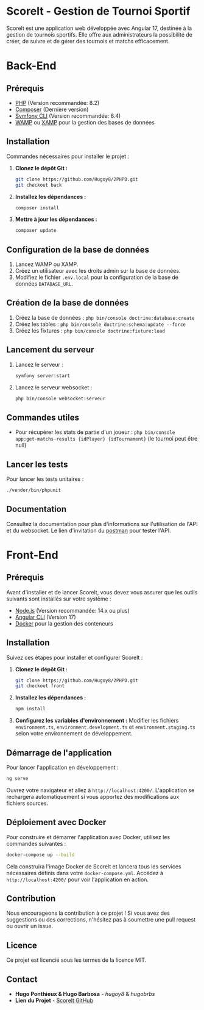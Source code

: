 # Scorelt - Gestion de Tournoi Sportif

Scorelt est une application web développée avec Angular 17, destinée à la gestion de tournois sportifs. Elle offre aux administrateurs la possibilité de créer, de suivre et de gérer des tournois et matchs efficacement.

# Back-End
## Prérequis

- [PHP](https://nodejs.org/en/download/) (Version recommandée: 8.2)
- [Composer](https://angular.io/cli) (Dernière version)
- [Symfony CLI](https://docker.com/) (Version recommandée: 6.4)
- [WAMP](https://www.wampserver.com/en/) ou [XAMP](https://www.apachefriends.org/index.html) pour la gestion des bases de données

## Installation

Commandes nécessaires pour installer le projet : 

1. **Clonez le dépôt Git :**
   ```bash
   git clone https://github.com/Hugoy8/2PHPD.git
   git checkout back
   ```

2. **Installez les dépendances :**
   ```bash
   composer install
   ```

3. **Mettre à jour les dépendances :**
   ```bash
   composer update
   ```

## Configuration de la base de données

1. Lancez WAMP ou XAMP.
2. Créez un utilisateur avec les droits admin sur la base de données.
3. Modifiez le fichier `.env.local` pour la configuration de la base de données `DATABASE_URL`.

## Création de la base de données

1. Créez la base de données : `php bin/console doctrine:database:create`
2. Créez les tables : `php bin/console doctrine:schema:update --force`
3. Créez les fixtures : `php bin/console doctrine:fixture:load`

## Lancement du serveur


1. Lancez le serveur :
   ```bash
   symfony server:start
   ```
2. Lancez le serveur websocket : 
   ```bash
   php bin/console websocket:serveur
   ```

## Commandes utiles

- Pour récupérer les stats de partie d'un joueur : `php bin/console app:get-matchs-results {idPlayer} {idTournament}` (le tournoi peut être null)

## Lancer les tests

Pour lancer les tests unitaires :

   ```bash
   ./vendor/bin/phpunit
   ```

## Documentation

Consultez la documentation pour plus d'informations sur l'utilisation de l'API et du websocket.
Le lien d'invitation du [postman](https://app.getpostman.com/join-team?invite_code=8690c97027d49d73ab3535f9bc3eefe9&target_code=a03aed0c19ae5254516ddf5c9fc50000) pour tester l'API.

# Front-End 
## Prérequis

Avant d'installer et de lancer Scorelt, vous devez vous assurer que les outils suivants sont installés sur votre système :

- [Node.js](https://nodejs.org/en/download/) (Version recommandée: 14.x ou plus)
- [Angular CLI](https://angular.io/cli) (Version 17)
- [Docker](https://docker.com/) pour la gestion des conteneurs

## Installation

Suivez ces étapes pour installer et configurer Scorelt :

1. **Clonez le dépôt Git :**
   ```bash
   git clone https://github.com/Hugoy8/2PHPD.git
   git checkout front
   ```

2. **Installez les dépendances :**
   ```bash
   npm install
   ```

3. **Configurez les variables d'environnement :**
   Modifier les fichiers `environment.ts`, `environment.development.ts` et `environment.staging.ts` selon votre environnement de développement.

## Démarrage de l'application

Pour lancer l'application en développement :

```bash
ng serve
```

Ouvrez votre navigateur et allez à `http://localhost:4200/`. L'application se rechargera automatiquement si vous apportez des modifications aux fichiers sources.

## Déploiement avec Docker

Pour construire et démarrer l'application avec Docker, utilisez les commandes suivantes :

```bash
docker-compose up --build
```

Cela construira l'image Docker de Scorelt et lancera tous les services nécessaires définis dans votre `docker-compose.yml`. Accédez à `http://localhost:4200/` pour voir l'application en action.

## Contribution

Nous encourageons la contribution à ce projet ! Si vous avez des suggestions ou des corrections, n'hésitez pas à soumettre une pull request ou ouvrir un issue.

## Licence

Ce projet est licencié sous les termes de la licence MIT.

## Contact

- **Hugo Ponthieux & Hugo Barbosa** - _hugoy8_ & _hugobrbs_
- **Lien du Projet** - [Scorelt GitHub](https://github.com/Hugoy8/2PHPD/tree/front)
